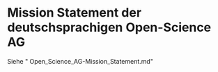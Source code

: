 # Mission Statement der deutschsprachigen Open-Science AG

Siehe " Open_Science_AG-Mission_Statement.md"
